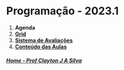 # Programação - 2023.1

1. **Agenda**
2. **[Grid](prog_aulas/Grid_programacao.md)**
3. **[Sistema de Avaliações](/./avaliacoes.md)**
4. **[Conteúdo das Aulas](progPython_aulas.md)**

##### [Home - Prof Clayton J A Silva](https://claytonjasilva.github.io/)
